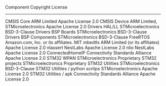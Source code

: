 Component                         Copyright                             License
---------                         ---------                             -------
CMSIS Core                        ARM Limited                           Apache License 2.0
CMSIS Device                      ARM Limited, STMicroelectronics       Apache License 2.0
Drivers HAL/LL                    STMicroelectronics                    BSD-3-Clause
Drivers BSP Boards                STMicroelectronics                    BSD-3-Clause
Drivers BSP Components            STMicroelectronics                    BSD-3-Clause
FreeRTOS                          Amazon.com, Inc. or its affiliates.   MIT
mbedtls                           ARM Limited (or its affiliates)       Apache License 2.0
nlassert                          NestLabs                              Apache License 2.0
nlio                              NestLabs                              Apache License 2.0
ConnectedHomeIP                   Connectivity Standards Alliance       Apache License 2.0
STM32 WPAN                        STMicroelectronics                    Proprietary
STM32 projects                    STMicroelectronics                    Proprietary
STM32 Utilities                   STMicroelectronics                    BSD-3-Clause
STM32 Utilities / python scritps  STMicroelectronics                    Apache License 2.0
STM32 Utilities / apk             Connectivity Standards Alliance       Apache License 2.0
